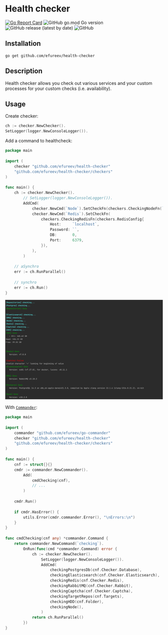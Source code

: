# Health checker

[![Go Report Card](https://goreportcard.com/badge/github.com/efureev/health-checker)](https://goreportcard.com/report/github.com/efureev/health-checker)
![GitHub go.mod Go version](https://img.shields.io/github/go-mod/go-version/efureev/health-checker)
![GitHub release (latest by date)](https://img.shields.io/github/v/release/efureev/health-checker)
![GitHub](https://img.shields.io/github/license/efureev/health-checker)

## Installation

```shell
go get github.com/efureev/health-checker
```

## Description

Health checker allows you check out various services and your custom processes for your custom checks (i.e.
availability).

## Usage

Create checker:

```go
ch := checker.NewChecker().
SetLogger(logger.NewConsoleLogger()).
```

Add a command to healthcheck:

```go
package main

import (
	checker "github.com/efureev/health-checker"
	"github.com/efureev/health-checker/checkers"
)

func main() {
	ch := checker.NewChecker().
		// SetLogger(logger.NewConsoleLogger()).
		AddCmd(
			checker.NewCmd(`Node`).SetCheckFn(checkers.CheckingNodeFn(`16`)),
			checker.NewCmd(`Redis`).SetCheckFn(
				checkers.CheckingRedisFn(checkers.RedisConfig{
					Host:     `localhost`,
					Password: ``,
					DB:       0,
					Port:     6379,
				}),
			),
		)

	// aSynchro
	err := ch.RunParallel()

	// synchro
	err := ch.Run()
}
```

![](./.media/example.png)

With [`Commander`](https://github.com/efureev/go-commander):

```go
package main

import (
	commander "github.com/efureev/go-commander"
	checker "github.com/efureev/health-checker"
	"github.com/efureev/health-checker/checkers"
)

func main() {
	cnf := struct{}{}
	cmdr := commander.NewCommander().
		Add(
			cmdChecking(cnf),
			// ... 
		)

	cmdr.Run()

	if cmdr.HasError() {
		utils.Error(cmdr.commander.Error(), "\nErrors:\n")
	}
}

func cmdChecking(cnf any) *commander.Command {
	return commander.NewCommand(`checking`).
		OnRun(func(cmd *commander.Command) error {
			ch := checker.NewChecker().
				SetLogger(logger.NewConsoleLogger()).
				AddCmd(
					checkingPostgresDb(cnf.Checker.Database),
					checkingElasticsearch(cnf.Checker.Elasticsearch),
					checkingRedis(cnf.Checker.Redis),
					checkingRabbitMQ(cnf.Checker.Rabbit),
					checkingCaptcha(cnf.Checker.Captcha),
					checkingTargetRepos(cnf.Targets),
					checkingHDD(cnf.Folder),
					checkingNode(),
				)
			return ch.RunParallel()
		})
}
```
